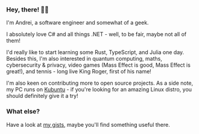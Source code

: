 ### Hey, there! 👋🏼

I'm Andrei, a software engineer and somewhat of a geek.

I absolutely love C# and all things .NET - well, to be fair, maybe not all of them!

I'd really like to start learning some Rust, TypeScript, and Julia one day.
Besides this, I'm also interested in quantum computing, maths, cybersecurity & privacy,
video games (Mass Effect is good, Mass Effect is great!), and tennis - long live King Roger, first of his name!

I'm also keen on contributing more to open source projects.
As a side note, my PC runs on [Kubuntu](https://kubuntu.org) - if you're looking for an amazing Linux distro,
you should definitely give it a try!

### What else?

Have a look at [my gists](https://gist.github.com/abalaci), maybe you'll find something useful there.
